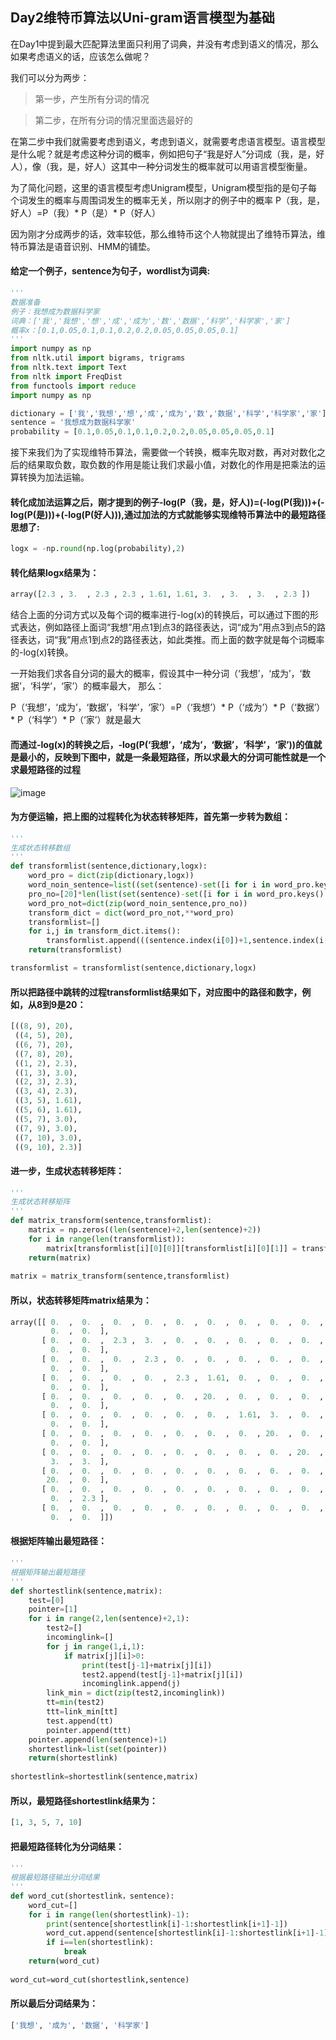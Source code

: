 ## Day2维特币算法以Uni-gram语言模型为基础

在Day1中提到最大匹配算法里面只利用了词典，并没有考虑到语义的情况，那么如果考虑语义的话，应该怎么做呢？

我们可以分为两步：

>第一步，产生所有分词的情况

>第二步，在所有分词的情况里面选最好的

在第二步中我们就需要考虑到语义，考虑到语义，就需要考虑语言模型。语言模型是什么呢？就是考虑这种分词的概率，例如把句子“我是好人”分词成（我，是，好人），像（我，是，好人）这其中一种分词发生的概率就可以用语言模型衡量。

为了简化问题，这里的语言模型考虑Unigram模型，Unigram模型指的是句子每个词发生的概率与周围词发生的概率无关，所以刚才的例子中的概率 P（我，是，好人）=P（我）* P（是）* P（好人）

因为刚才分成两步的话，效率较低，那么维特币这个人物就提出了维特币算法，维特币算法是语音识别、HMM的铺垫。

#### 给定一个例子，sentence为句子，wordlist为词典:
```python
'''
数据准备
例子：我想成为数据科学家
词典：['我','我想','想','成','成为','数','数据',‘科学’,'科学家','家']
概率x：[0.1,0.05,0.1,0.1,0.2,0.2,0.05,0.05,0.05,0.1]
'''
import numpy as np
from nltk.util import bigrams, trigrams
from nltk.text import Text
from nltk import FreqDist
from functools import reduce
import numpy as np

dictionary = ['我','我想','想','成','成为','数','数据','科学','科学家','家']
sentence = '我想成为数据科学家'
probability = [0.1,0.05,0.1,0.1,0.2,0.2,0.05,0.05,0.05,0.1]
```

接下来我们为了实现维特币算法，需要做一个转换，概率先取对数，再对对数化之后的结果取负数，取负数的作用是能让我们求最小值，对数化的作用是把乘法的运算转换为加法运输。

#### 转化成加法运算之后，刚才提到的例子-log(P（我，是，好人))=(-log(P(我)))+(-log(P(是)))+(-log(P(好人))),通过加法的方式就能够实现维特币算法中的最短路径思想了:

```python
logx = -np.round(np.log(probability),2)
```
#### 转化结果logx结果为：
```python
array([2.3 , 3.  , 2.3 , 2.3 , 1.61, 1.61, 3.  , 3.  , 3.  , 2.3 ])
```

结合上面的分词方式以及每个词的概率进行-log(x)的转换后，可以通过下图的形式表达，例如路径上面词“我想”用点1到点3的路径表达，词“成为”用点3到点5的路径表达，词“我”用点1到点2的路径表达，如此类推。而上面的数字就是每个词概率的-log(x)转换。

一开始我们求各自分词的最大的概率，假设其中一种分词（‘我想’，‘成为’，‘数据’，‘科学’，‘家’）的概率最大，
那么：

P（‘我想’，‘成为’，‘数据’，‘科学’，‘家’）=P（‘我想’）* P（‘成为’）* P（‘数据’）* P（‘科学’）* P（‘家’）就是最大

 #### 而通过-log(x)的转换之后，-log(P(‘我想’，‘成为’，‘数据’，‘科学’，‘家’))的值就是最小的，反映到下图中，就是一条最短路径，所以求最大的分词可能性就是一个求最短路径的过程

 ![image](https://github.com/XueRenJing/Python-NLP-LEARNING/raw/master/viterbi.png)

 #### 为方便运输，把上图的过程转化为状态转移矩阵，首先第一步转为数组：
 ```python
 '''
 生成状态转移数组
 '''
 def transformlist(sentence,dictionary,logx):
     word_pro = dict(zip(dictionary,logx))
     word_noin_sentence=list((set(sentence)-set([i for i in word_pro.keys() if len(i)==1])))
     pro_no=[20]*len(list(set(sentence)-set([i for i in word_pro.keys() if len(i)==1])))
     word_pro_not=dict(zip(word_noin_sentence,pro_no))
     transform_dict = dict(word_pro_not,**word_pro)
     transformlist=[]
     for i,j in transform_dict.items():
         transformlist.append(((sentence.index(i[0])+1,sentence.index(i[-1])+2),j))
     return(transformlist)

 transformlist = transformlist(sentence,dictionary,logx) 
 ```
 #### 所以把路径中跳转的过程transformlist结果如下，对应图中的路径和数字，例如，从8到9是20：
 ```python
 [((8, 9), 20),
  ((4, 5), 20),
  ((6, 7), 20),
  ((7, 8), 20),
  ((1, 2), 2.3),
  ((1, 3), 3.0),
  ((2, 3), 2.3),
  ((3, 4), 2.3),
  ((3, 5), 1.61),
  ((5, 6), 1.61),
  ((5, 7), 3.0),
  ((7, 9), 3.0),
  ((7, 10), 3.0),
  ((9, 10), 2.3)]
 ```


 #### 进一步，生成状态转移矩阵：
 ```python
 '''
 生成状态转移矩阵
 '''    
 def matrix_transform(sentence,transformlist):
     matrix = np.zeros((len(sentence)+2,len(sentence)+2))
     for i in range(len(transformlist)):
         matrix[transformlist[i][0][0]][transformlist[i][0][1]] = transformlist[i][1]
     return(matrix)
     
 matrix = matrix_transform(sentence,transformlist)  
 ```

 #### 所以，状态转移矩阵matrix结果为：
 ```python
 array([[ 0.  ,  0.  ,  0.  ,  0.  ,  0.  ,  0.  ,  0.  ,  0.  ,  0.  ,
          0.  ,  0.  ],
        [ 0.  ,  0.  ,  2.3 ,  3.  ,  0.  ,  0.  ,  0.  ,  0.  ,  0.  ,
          0.  ,  0.  ],
        [ 0.  ,  0.  ,  0.  ,  2.3 ,  0.  ,  0.  ,  0.  ,  0.  ,  0.  ,
          0.  ,  0.  ],
        [ 0.  ,  0.  ,  0.  ,  0.  ,  2.3 ,  1.61,  0.  ,  0.  ,  0.  ,
          0.  ,  0.  ],
        [ 0.  ,  0.  ,  0.  ,  0.  ,  0.  , 20.  ,  0.  ,  0.  ,  0.  ,
          0.  ,  0.  ],
        [ 0.  ,  0.  ,  0.  ,  0.  ,  0.  ,  0.  ,  1.61,  3.  ,  0.  ,
          0.  ,  0.  ],
        [ 0.  ,  0.  ,  0.  ,  0.  ,  0.  ,  0.  ,  0.  , 20.  ,  0.  ,
          0.  ,  0.  ],
        [ 0.  ,  0.  ,  0.  ,  0.  ,  0.  ,  0.  ,  0.  ,  0.  , 20.  ,
          3.  ,  3.  ],
        [ 0.  ,  0.  ,  0.  ,  0.  ,  0.  ,  0.  ,  0.  ,  0.  ,  0.  ,
         20.  ,  0.  ],
        [ 0.  ,  0.  ,  0.  ,  0.  ,  0.  ,  0.  ,  0.  ,  0.  ,  0.  ,
          0.  ,  2.3 ],
        [ 0.  ,  0.  ,  0.  ,  0.  ,  0.  ,  0.  ,  0.  ,  0.  ,  0.  ,
          0.  ,  0.  ]])
 ```

 #### 根据矩阵输出最短路径：
 ```python
 '''
 根据矩阵输出最短路径
 '''
 def shortestlink(sentence,matrix):
     test=[0]
     pointer=[1]    
     for i in range(2,len(sentence)+2,1):
         test2=[]
         incominglink=[]
         for j in range(1,i,1):
             if matrix[j][i]>0:
                 print(test[j-1]+matrix[j][i])
                 test2.append(test[j-1]+matrix[j][i])
                 incominglink.append(j)
         link_min = dict(zip(test2,incominglink))    
         tt=min(test2)
         ttt=link_min[tt]
         test.append(tt)
         pointer.append(ttt)
     pointer.append(len(sentence)+1)
     shortestlink=list(set(pointer))
     return(shortestlink)
     
 shortestlink=shortestlink(sentence,matrix)
 ```
 #### 所以，最短路径shortestlink结果为：
 ```python
 [1, 3, 5, 7, 10]
 ```

 #### 把最短路径转化为分词结果：
 ```python
 '''
 根据最短路径输出分词结果
 '''
 def word_cut(shortestlink，sentence):
     word_cut=[]
     for i in range(len(shortestlink)-1):
         print(sentence[shortestlink[i]-1:shortestlink[i+1]-1])
         word_cut.append(sentence[shortestlink[i]-1:shortestlink[i+1]-1])
         if i==len(shortestlink):
             break
     return(word_cut)
     
 word_cut=word_cut(shortestlink,sentence)
 ```

 #### 所以最后分词结果为：
 ```python
 ['我想', '成为', '数据', '科学家']
 ```
